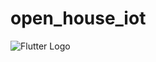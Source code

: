 # open_house_iot

![Flutter Logo](https://149362262.v2.pressablecdn.com/wp-content/uploads/2014/01/ArduinoCommunityLogo.png)


